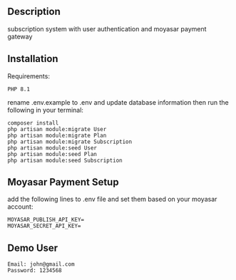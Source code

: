 ## Description
subscription system with user authentication and moyasar payment gateway
## Installation
Requirements:
```
PHP 8.1
```
rename .env.example to .env and update database information
then run the following in your terminal:
```
composer install
php artisan module:migrate User
php artisan module:migrate Plan
php artisan module:migrate Subscription
php artisan module:seed User
php artisan module:seed Plan
php artisan module:seed Subscription
```
## Moyasar Payment Setup
add the following lines to .env file and set them based on your moyasar account:
```
MOYASAR_PUBLISH_API_KEY=
MOYASAR_SECRET_API_KEY=
```
## Demo User
```
Email: john@gmail.com
Password: 1234568
